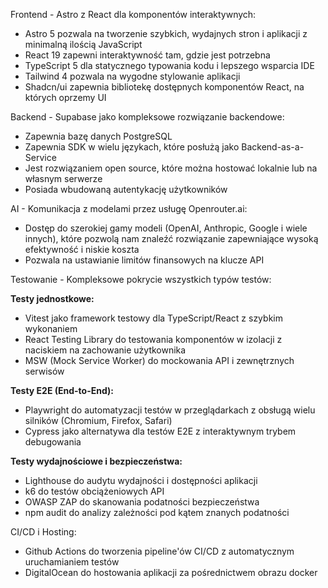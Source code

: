 Frontend - Astro z React dla komponentów interaktywnych:

- Astro 5 pozwala na tworzenie szybkich, wydajnych stron i aplikacji z minimalną ilością JavaScript
- React 19 zapewni interaktywność tam, gdzie jest potrzebna
- TypeScript 5 dla statycznego typowania kodu i lepszego wsparcia IDE
- Tailwind 4 pozwala na wygodne stylowanie aplikacji
- Shadcn/ui zapewnia bibliotekę dostępnych komponentów React, na których oprzemy UI

Backend - Supabase jako kompleksowe rozwiązanie backendowe:

- Zapewnia bazę danych PostgreSQL
- Zapewnia SDK w wielu językach, które posłużą jako Backend-as-a-Service
- Jest rozwiązaniem open source, które można hostować lokalnie lub na własnym serwerze
- Posiada wbudowaną autentykację użytkowników

AI - Komunikacja z modelami przez usługę Openrouter.ai:

- Dostęp do szerokiej gamy modeli (OpenAI, Anthropic, Google i wiele innych), które pozwolą nam znaleźć rozwiązanie zapewniające wysoką efektywność i niskie koszta
- Pozwala na ustawianie limitów finansowych na klucze API

Testowanie - Kompleksowe pokrycie wszystkich typów testów:

**Testy jednostkowe:**

- Vitest jako framework testowy dla TypeScript/React z szybkim wykonaniem
- React Testing Library do testowania komponentów w izolacji z naciskiem na zachowanie użytkownika
- MSW (Mock Service Worker) do mockowania API i zewnętrznych serwisów

**Testy E2E (End-to-End):**

- Playwright do automatyzacji testów w przeglądarkach z obsługą wielu silników (Chromium, Firefox, Safari)
- Cypress jako alternatywa dla testów E2E z interaktywnym trybem debugowania

**Testy wydajnościowe i bezpieczeństwa:**

- Lighthouse do audytu wydajności i dostępności aplikacji
- k6 do testów obciążeniowych API
- OWASP ZAP do skanowania podatności bezpieczeństwa
- npm audit do analizy zależności pod kątem znanych podatności

CI/CD i Hosting:

- Github Actions do tworzenia pipeline'ów CI/CD z automatycznym uruchamianiem testów
- DigitalOcean do hostowania aplikacji za pośrednictwem obrazu docker
